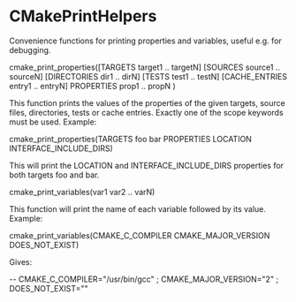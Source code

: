   

# CMakePrintHelpers  
Convenience functions for printing properties and variables, useful
e.g. for debugging.  

cmake_print_properties([TARGETS target1 ..  targetN]
                      [SOURCES source1 .. sourceN]
                      [DIRECTORIES dir1 .. dirN]
                      [TESTS test1 .. testN]
                      [CACHE_ENTRIES entry1 .. entryN]
                      PROPERTIES prop1 .. propN )

  

This function prints the values of the properties of the given targets,
source files, directories, tests or cache entries.  Exactly one of the
scope keywords must be used.  Example:  

cmake_print_properties(TARGETS foo bar PROPERTIES
                       LOCATION INTERFACE_INCLUDE_DIRS)

  

This will print the LOCATION and INTERFACE_INCLUDE_DIRS properties for
both targets foo and bar.  

cmake_print_variables(var1 var2 ..  varN)

  

This function will print the name of each variable followed by its value.
Example:  

cmake_print_variables(CMAKE_C_COMPILER CMAKE_MAJOR_VERSION DOES_NOT_EXIST)

  

Gives:  

-- CMAKE_C_COMPILER="/usr/bin/gcc" ; CMAKE_MAJOR_VERSION="2" ; DOES_NOT_EXIST=""

  

